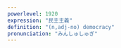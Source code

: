 ```yaml
---
powerlevel: 1920
expression: "民主主義"
definition: "(n,adj-no) democracy"
pronunciation: "みんしゅしゅぎ"
---
```

